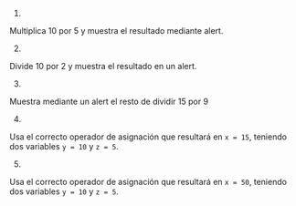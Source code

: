 1.
Multiplica 10 por 5 y muestra el resultado mediante alert.

2.
Divide 10 por 2 y muestra el resultado en un alert.

3.
Muestra mediante un alert el resto de dividir 15 por 9

4.
Usa el correcto operador de asignación que resultará en ``x = 15``, teniendo dos variables ``y = 10`` y ``z = 5``.

5.
Usa el correcto operador de asignación que resultará en ``x = 50``, teniendo dos variables ``y = 10`` y ``z = 5``.